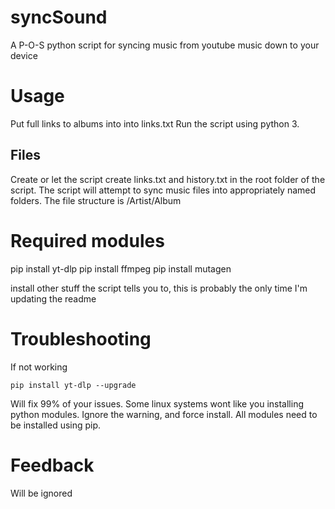 # syncSound

A P-O-S python script for syncing music from youtube music down to your device


# Usage

Put full links to albums into into links.txt
Run the script using python 3.
 
## Files

Create or let the script create links.txt and history.txt in the root folder of the script.
The script will attempt to sync music files into appropriately named folders.
The file structure is /Artist/Album

# Required modules

pip install yt-dlp
pip install ffmpeg
pip install mutagen

install other stuff the script tells you to, this is probably the only time I'm updating the readme

# Troubleshooting

If not working
```
pip install yt-dlp --upgrade
```
Will fix 99% of your issues.
Some linux systems wont like you installing python modules. Ignore the warning, and force install. All modules need to be installed using pip.


# Feedback

Will be ignored
